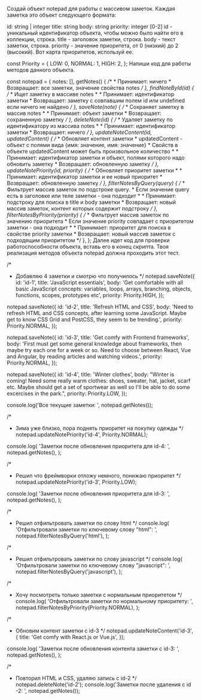 ﻿Создай объект notepad для работы с массивом заметок. Каждая заметка это объект следующего формата:

id: string | integer
title: string
body: string
priority: integer [0-2]
id - уникальный идентификатор объекта, чтобы можно было найти его в коллекции, строка.
title - заголовок заметки, строка.
body - текст заметки, строка.
priority - значение приоритета, от 0 (низкий) до 2 (высокий).
Вот карта приоритетов, используй ее.

const Priority = {
  LOW: 0,
  NORMAL: 1,
  HIGH: 2,
};
Напиши код для работы методов данного объекта.

const notepad = {
  notes: [],
  getNotes() {
    /*
     * Принимает: ничего
     * Возвращает: все заметки, значение свойства notes
     */
  },
  findNoteById(id) {
    /*
     * Ищет заметку в массиве notes
     *
     * Принимает: идентификатор заметки
     * Возвращает: заметку с совпавшим полем id или undefined если ничего не найдено
     */
  },
  saveNote(note) {
    /*
     * Сохраняет заметку в массив notes
     *
     * Принимает: объект заметки
     * Возвращает: сохраненную заметку
     */
  },
  deleteNote(id) {
    /*
     * Удаляет заметку по идентификатору из массива notes
     *
     * Принимает: идентификатор заметки
     * Возвращает: ничего
     */
  },
  updateNoteContent(id, updatedContent) {
    /*
     * Обновляет контент заметки
     * updatedContent - объект с полями вида {имя: значение, имя: значение}
     * Свойств в объекте updatedContent может быть произвольное количество
     *
     * Принимает: идентификатор заметки и объект, полями которого надо обновить заметку
     * Возвращает: обновленную заметку
     */
  },
  updateNotePriority(id, priority) {
    /*
     * Обновляет приоритет заметки
     *
     * Принимает: идентификатор заметки и ее новый приоритет
     * Возвращает: обновленную заметку
     */
  },
  filterNotesByQuery(query) {
    /*
     * Фильтрует массив заметок по подстроке query.
     * Если значение query есть в заголовке или теле заметки - она подходит
     *
     * Принимает: подстроку для поиска в title и body заметки
     * Возвращает: новый массив заметок, контент которых содержит подстроку
     */
  },
  filterNotesByPriority(priority) {
    /*
     * Фильтрует массив заметок по значению приоритета
     * Если значение priority совпадает с приоритетом заметки - она подходит
     *
     * Принимает: приоритет для поиска в свойстве priority заметки
     * Возвращает: новый массив заметок с подходящим приоритетом
     */
  },
};
Далее идет код для проверки работоспособности объекта, вставь его в конец скрипта. Твоя реализация методов объекта notepad должна проходить этот тест.

/*
 * Добавляю 4 заметки и смотрю что получилось
 */
notepad.saveNote({
  id: 'id-1',
  title: 'JavaScript essentials',
  body:
    'Get comfortable with all basic JavaScript concepts: variables, loops, arrays, branching, objects, functions, scopes, prototypes etc',
  priority: Priority.HIGH,
});

notepad.saveNote({
  id: 'id-2',
  title: 'Refresh HTML and CSS',
  body:
    'Need to refresh HTML and CSS concepts, after learning some JavaScript. Maybe get to know CSS Grid and PostCSS, they seem to be trending.',
  priority: Priority.NORMAL,
});

notepad.saveNote({
  id: 'id-3',
  title: 'Get comfy with Frontend frameworks',
  body:
    'First must get some general knowledge about frameworks, then maybe try each one for a week or so. Need to choose between React, Vue and Angular, by reading articles and watching videos.',
  priority: Priority.NORMAL,
});

notepad.saveNote({
  id: 'id-4',
  title: 'Winter clothes',
  body:
    "Winter is coming! Need some really warm clothes: shoes, sweater, hat, jacket, scarf etc. Maybe should get a set of sportwear as well so I'll be able to do some excercises in the park.",
  priority: Priority.LOW,
});

console.log('Все текущие заметки: ', notepad.getNotes());

/*
 * Зима уже близко, пора поднять приоритет на покупку одежды
 */
notepad.updateNotePriority('id-4', Priority.NORMAL);

console.log(
  'Заметки после обновления приоритета для id-4: ',
  notepad.getNotes(),
);

/*
 * Решил что фреймворки отложу немного, понижаю приоритет
 */
notepad.updateNotePriority('id-3', Priority.LOW);

console.log(
  'Заметки после обновления приоритета для id-3: ',
  notepad.getNotes(),
);

/*
 * Решил отфильтровать заметки по слову html
 */
console.log(
  'Отфильтровали заметки по ключевому слову "html": ',
  notepad.filterNotesByQuery('html'),
);

/*
 * Решил отфильтровать заметки по слову javascript
 */
console.log(
  'Отфильтровали заметки по ключевому слову "javascript": ',
  notepad.filterNotesByQuery('javascript'),
);

/*
 * Хочу посмотреть только заметки с нормальным приоритетом
 */
console.log(
  'Отфильтровали заметки по нормальному приоритету: ',
  notepad.filterNotesByPriority(Priority.NORMAL),
);

/*
 * Обновим контент заметки с id-3
 */
notepad.updateNoteContent('id-3', {
  title: 'Get comfy with React.js or Vue.js',
});

console.log(
    'Заметки после обновления контента заметки с id-3: ',
  notepad.getNotes(),
);

/*
 * Повторил HTML и CSS, удаляю запись c id-2
 */
notepad.deleteNote('id-2');
console.log('Заметки после удаления с id -2: ', notepad.getNotes());